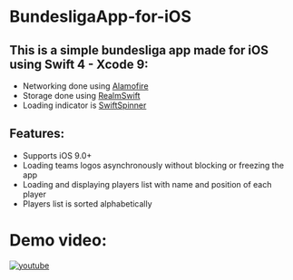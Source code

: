 # BundesligaApp-for-iOS

<h2>This is a simple bundesliga app made for iOS using Swift 4 - Xcode 9:</h2>
 <ul>
  <li>Networking done using <a href="https://github.com/Alamofire/Alamofire">Alamofire</a></li>
  <li>Storage done using <a href="https://realm.io/docs/swift/latest/">RealmSwift</a></li>
  <li>Loading indicator is <a href="https://github.com/icanzilb/SwiftSpinner">SwiftSpinner</a></li>
</ul>

<h2>Features:</h2>
 <ul>
  <li>Supports iOS 9.0+</li>
  <li>Loading teams logos asynchronously without blocking or freezing the app </li>
  <li>Loading and displaying players list with name and position of each player</li>
  <li>Players list is sorted alphabetically</li>
</ul>

# Demo video:
[![youtube](https://img.youtube.com/vi/rve6bpaD49E/0.jpg)](https://www.youtube.com/watch?v=rve6bpaD49E)
